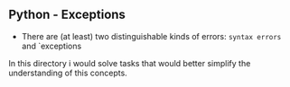 ## Python - Exceptions

- There are (at least) two distinguishable kinds of errors: `syntax errors` and `exceptions

In this directory i would solve tasks that would better simplify the understanding of this concepts.
